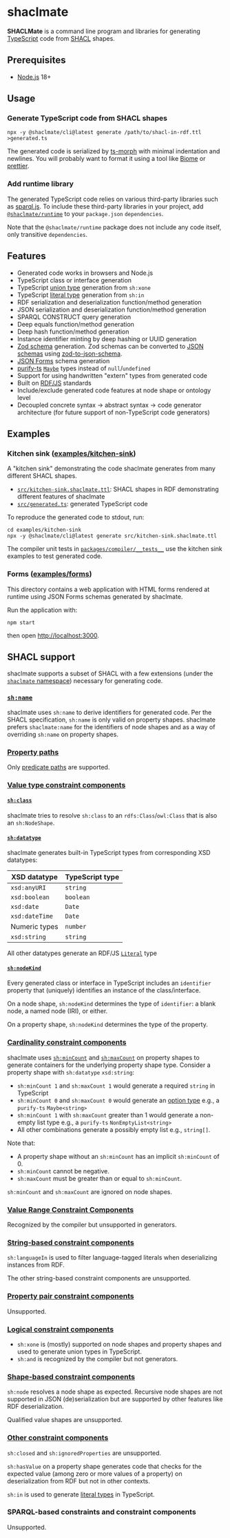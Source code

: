 # shaclmate

**SHACLMate** is a command line program and libraries for generating [TypeScript](https://www.typescriptlang.org/) code from [SHACL](https://www.w3.org/TR/shacl/) shapes.

## Prerequisites

* [Node.js](https://nodejs.org/) 18+

## Usage

### Generate TypeScript code from SHACL shapes

    npx -y @shaclmate/cli@latest generate /path/to/shacl-in-rdf.ttl >generated.ts

The generated code is serialized by [ts-morph](https://ts-morph.com/) with minimal indentation and newlines. You will probably want to format it using a tool like [Biome](https://biomejs.dev/) or [prettier](https://prettier.io/).

### Add runtime library

The generated TypeScript code relies on various third-party libraries such as [sparql.js](https://github.com/RubenVerborgh/SPARQL.js/). To include these third-party libraries in your project, add [`@shaclmate/runtime`](https://www.npmjs.com/package/@shaclmate/runtime) to your `package.json` `dependencies`.

Note that the `@shaclmate/runtime` package does not include any code itself, only transitive `dependencies`.


## Features

* Generated code works in browsers and Node.js
* TypeScript class or interface generation
* TypeScript [union type](https://www.typescriptlang.org/docs/handbook/2/everyday-types.html#union-types) generation from `sh:xone`
* TypeScript [literal type](https://www.typescriptlang.org/docs/handbook/literal-types.html) generation from `sh:in`
* RDF serialization and deserialization function/method generation
* JSON serialization and deserialization function/method generation
* SPARQL CONSTRUCT query generation
* Deep equals function/method generation
* Deep hash function/method generation
* Instance identifier minting by deep hashing or UUID generation
* [Zod schema](https://zod.dev/) generation. Zod schemas can be converted to [JSON schemas](https://json-schema.org/) using [zod-to-json-schema](https://github.com/StefanTerdell/zod-to-json-schema).
* [JSON Forms](https://jsonforms.io/) schema generation
* [purify-ts](https://gigobyte.github.io/purify/) [`Maybe`](https://gigobyte.github.io/purify/adts/Maybe) types instead of `null`/`undefined`
* Support for using handwritten "extern" types from generated code
* Built on [RDF/JS](https://rdf.js.org/) standards
* Include/exclude generated code features at node shape or ontology level
* Decoupled concrete syntax -> abstract syntax -> code generator architecture (for future support of non-TypeScript code generators)

## Examples

### Kitchen sink ([examples/kitchen-sink](examples/kitchen-sink))

A "kitchen sink" demonstrating the code shaclmate generates from many different SHACL shapes.

* [`src/kitchen-sink.shaclmate.ttl`](examples/kitchen-sink/src/kitchen-sink.shaclmate.ttl): SHACL shapes in RDF demonstrating different features of shaclmate
* [`src/generated.ts`](example/kitchen-sink/src/generated.ts): generated TypeScript code

To reproduce the generated code to stdout, run:

    cd examples/kitchen-sink
    npx -y @shaclmate/cli@latest generate src/kitchen-sink.shaclmate.ttl

The compiler unit tests in [`packages/compiler/__tests__`](packages/compiler/__tests__) use the kitchen sink examples to test generated code.

### Forms ([examples/forms](examples/forms))

This directory contains a web application with HTML forms rendered at runtime using JSON Forms schemas generated by shaclmate.

Run the application with:

    npm start

then open [http://localhost:3000](http://localhost:3000).

## SHACL support

shaclmate supports a subset of SHACL with a few extensions (under the [`shaclmate` namespace](http://purl.org/shaclmate/ontology#)) necessary for generating code.

### [`sh:name`](https://www.w3.org/TR/shacl/#name)

shaclmate uses `sh:name` to derive identifiers for generated code. Per the SHACL specification, `sh:name` is only valid on property shapes. shaclmate prefers `shaclmate:name` for the identifiers of node shapes and as a way of overriding `sh:name` on property shapes.

### [Property paths](https://www.w3.org/TR/shacl/#property-paths)

Only [predicate paths](https://www.w3.org/TR/shacl/#property-path-predicate) are supported.

### [Value type constraint components](https://www.w3.org/TR/shacl/#core-components-value-type)

#### [`sh:class`](https://www.w3.org/TR/shacl/#ClassConstraintComponent)

shaclmate tries to resolve `sh:class` to an `rdfs:Class`/`owl:Class` that is also an `sh:NodeShape`.

#### [`sh:datatype`](https://www.w3.org/TR/shacl/#DatatypeConstraintComponent)

shaclmate generates built-in TypeScript types from corresponding XSD datatypes:

| XSD datatype | TypeScript type |
| ------------ | --------------- |
| `xsd:anyURI` | `string` |
| `xsd:boolean`  | `boolean` |
| `xsd:date` | `Date` |
| `xsd:dateTime` | `Date` |
| Numeric types | `number` |
| `xsd:string` | `string` |

All other datatypes generate an RDF/JS [`Literal`](https://rdf.js.org/data-model-spec/#literal-interface) type

#### [`sh:nodeKind`](https://www.w3.org/TR/shacl/#NodeKindConstraintComponent)

Every generated class or interface in TypeScript includes an `identifier` property that (uniquely) identifies an instance of the class/interface.

On a node shape, `sh:nodeKind` determines the type of `identifier`: a blank node, a named node (IRI), or either.

On a property shape, `sh:nodeKind` determines the type of the property.

### [Cardinality constraint components](https://www.w3.org/TR/shacl/#core-components-count)

shaclmate uses [`sh:minCount`](https://www.w3.org/TR/shacl/#MinCountConstraintComponent) and [`sh:maxCount`](https://www.w3.org/TR/shacl/#MaxCountConstraintComponent) on property shapes to generate containers for the underlying property shape type. Consider a property shape with `sh:datatype` `xsd:string`:

* `sh:minCount 1` and `sh:maxCount 1` would generate a required `string` in TypeScript
* `sh:minCount 0` and `sh:maxCount 0` would generate an [option type](https://en.wikipedia.org/wiki/Option_type) e.g., a `purify-ts` `Maybe<string>`
* `sh:minCount 1` with `sh:maxCount` greater than 1 would generate a non-empty list type e.g., a `purify-ts` `NonEmptyList<string>`
* All other combinations generate a possibly empty list e.g., `string[]`.

Note that:
* A property shape without an `sh:minCount` has an implicit `sh:minCount` of 0.
* `sh:minCount` cannot be negative.
* `sh:maxCount` must be greater than or equal to `sh:minCount`.

`sh:minCount` and `sh:maxCount` are ignored on node shapes.

### [Value Range Constraint Components](https://www.w3.org/TR/shacl/#core-components-range)

Recognized by the compiler but unsupported in generators.

### [String-based constraint components](https://www.w3.org/TR/shacl/#core-components-string)

`sh:languageIn` is used to filter language-tagged literals when deserializing instances from RDF.

The other string-based constraint components are unsupported.

### [Property pair constraint components](https://www.w3.org/TR/shacl/#core-components-property-pairs)

Unsupported.

### [Logical constraint components](https://www.w3.org/TR/shacl/#core-components-logical)

* `sh:xone` is (mostly) supported on node shapes and property shapes and used to generate union types in TypeScript. 
* `sh:and` is recognized by the compiler but not generators.

### [Shape-based constraint components](https://www.w3.org/TR/shacl/#core-components-shape)

`sh:node` resolves a node shape as expected. Recursive node shapes are not supported in JSON (de)serialization but are supported by other features like RDF deserialization.

Qualified value shapes are unsupported.

### [Other constraint components](https://www.w3.org/TR/shacl/#core-components-others)

`sh:closed` and `sh:ignoredProperties` are unsupported.

`sh:hasValue` on a property shape generates code that checks for the expected value (among zero or more values of a property) on deserialization from RDF but not in other contexts.

`sh:in` is used to generate [literal types](https://www.typescriptlang.org/docs/handbook/literal-types.html) in TypeScript.

### SPARQL-based constraints and constraint components

Unsupported.
